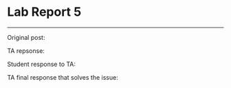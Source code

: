 # Lab Report 5
---

Original post:

TA repsonse:

Student response to TA:

TA final response that solves the issue:

